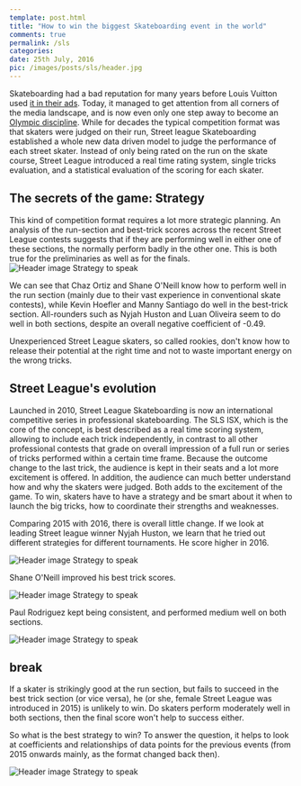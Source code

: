 ```yaml
---
template: post.html
title: "How to win the biggest Skateboarding event in the world"
comments: true
permalink: /sls
categories:
date: 25th July, 2016
pic: /images/posts/sls/header.jpg
---
```


Skateboarding had a bad reputation for many years before Louis Vuitton used [it in their ads](https://www.youtube.com/watch?v=GWydT-BNbQo). Today, it managed to get attention from all 
corners of the media landscape, and is now even only one step away to become an [Olympic discipline](http://theridechannel.com/news/2016/06/skateboarding-olympics-tokyo-2020). While for decades the typical competition format was that skaters were judged on their run, Street league Skateboarding established a whole new data driven model to judge the performance of each street skater. Instead of only being rated on the run on the skate course, Street League introduced a real time rating system, single tricks evaluation, and 
a statistical evaluation of the scoring for each skater. 

The secrets of the game: Strategy
-------

This kind of competition format requires a lot more strategic planning. An analysis of the run-section and best-trick scores across the recent Street League contests suggests that if they are performing well in either one of these sections, the normally perform badly in the other one. This is both true for the preliminaries as well as for the finals.  
![Header image Strategy to speak](/images/posts/sls/plots/B.svg)

We can see that Chaz Ortiz and Shane O'Neill know how to perform well in the run section (mainly due to their vast experience in conventional skate contests), while Kevin Hoefler and Manny Santiago do well in the best-trick section. All-rounders such as Nyjah Huston and Luan Oliveira seem to do well in both sections, despite an overall negative coefficient of -0.49.

Unexperienced Street League skaters, so called rookies, don't know how to release their potential at the right time and not to waste important energy on the wrong tricks.  

Street League's evolution
-----
Launched in 2010, Street League Skateboarding is now an international competitive series in professional skateboarding. The SLS ISX, which is the core of the concept, is best described as a real time scoring system, allowing to include each trick independently, in contrast to all other professional contests that grade on overall impression of a full run or series of tricks performed within a certain time frame. Because the outcome change to the last trick, the audience is kept in their seats and a lot more excitement is offered. In addition, the audience can much better understand how and why the skaters were judged. Both adds to the excitement of the game. To win, skaters have to have a strategy and be smart about it when to launch the big tricks, how to coordinate their strengths and weaknesses. 

Comparing 2015 with 2016, there is overall little change. If we look at leading Street league winner Nyjah Huston, we learn that he tried out different strategies for different tournaments. He score higher in 2016.


![Header image Strategy to speak](/images/posts/sls/plots/C.svg)

Shane O'Neill improved his best trick scores.


![Header image Strategy to speak](/images/posts/sls/plots/D.svg)

Paul Rodriguez kept being consistent, and performed medium well on both sections. 

![Header image Strategy to speak](/images/posts/sls/plots/E.svg)



break
--------





If a skater is strikingly good at the run section, but fails to succeed in the best trick section (or vice versa), he (or she, female Street League was introduced in 2015) is unlikely to win. Do skaters perform moderately well in both sections, then the final score won't help to success either. 

So what is the best strategy to win? To answer the question, it helps to look at coefficients and relationships of data points for the previous events (from 2015 onwards mainly, as the format changed back then). 

![Header image Strategy to speak](/images/posts/sls/sls2.png)




<!-- <link rel="stylesheet" type="text/css" href="/javascripts/posts/test/style.css">
<script src="/javascripts/libs/d3.4.11.js" type="text/javascript"></script>
<script src="/javascripts/libs/lodash.js" type="text/javascript"></script>
<script src="/javascripts/libs/d3-jetpack-v1.js" type="text/javascript"></script>
<script src="/javascripts/libs/d3-starterkit-v0.js" type="text/javascript"></script>
<script src="/javascripts/posts/test/graphtest.js"></script> -->

<link href="/bootstrap.min.css" rel="stylesheet">
<link href="/clean-blog.css" rel="stylesheet">
<link href="font-awesome.min.css" rel="stylesheet" type="text/css">
<link href='http://fonts.googleapis.com/css?family=Lora:400,700,400italic,700italic' rel='stylesheet' type='text/css'>
<link href='http://fonts.googleapis.com/css?family=Open+Sans:300italic,400italic,600italic,700italic,800italic,400,300,600,700,800' rel='stylesheet' type='text/css'>
<script src="/jquery.min.js"></script>
<script src="/bootstrap.min.js"></script>
<script src="/jqBootstrapValidation.js"></script>
<script src="/contact_me.js"></script>
<script src="/clean-blog.min.js"></script>
